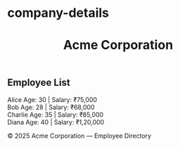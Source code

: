 # company-details
<!doctype html>
<html lang="en">
<head>
  <meta charset="utf-8" />
  <meta name="viewport" content="width=device-width, initial-scale=1" />
  <title>Acme Corporation - Employee Directory</title>
  <link rel="stylesheet" href="styles.css" />
</head>
<body>
  <header>
    <h1>Acme Corporation</h1>
  </header>

  <main>
    <section id="employees">
      <h2>Employee List</h2>
      <div class="employee-list">
        <div class="employee">
          <span class="name">Alice</span>
          <span class="details">Age: 30 | Salary: ₹75,000</span>
        </div>
        <div class="employee">
          <span class="name">Bob</span>
          <span class="details">Age: 28 | Salary: ₹68,000</span>
        </div>
        <div class="employee">
          <span class="name">Charlie</span>
          <span class="details">Age: 35 | Salary: ₹85,000</span>
        </div>
        <div class="employee">
          <span class="name">Diana</span>
          <span class="details">Age: 40 | Salary: ₹1,20,000</span>
        </div>
      </div>
    </section>
  </main>

  <footer>
    <p>© 2025 Acme Corporation — Employee Directory</p>
  </footer>
</body>
</html>
